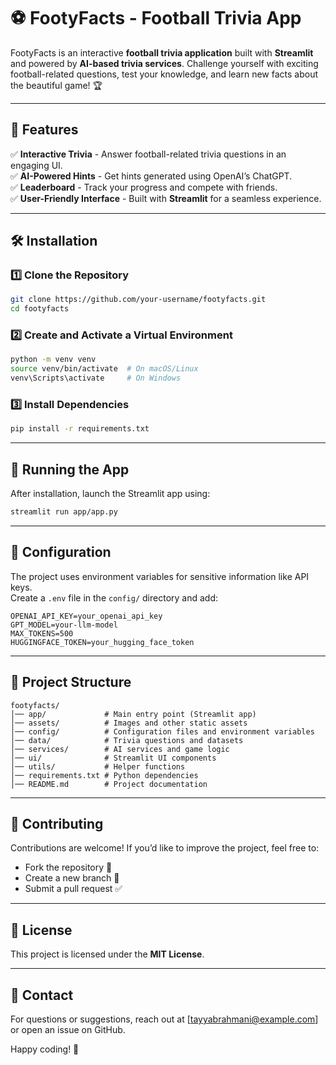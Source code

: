 # ⚽ FootyFacts - Football Trivia App

FootyFacts is an interactive **football trivia application** built with **Streamlit** and powered by **AI-based trivia services**. Challenge yourself with exciting football-related questions, test your knowledge, and learn new facts about the beautiful game! 🏆

---

## 🎯 Features

✅ **Interactive Trivia** - Answer football-related trivia questions in an engaging UI.  
✅ **AI-Powered Hints** - Get hints generated using OpenAI’s ChatGPT.  
✅ **Leaderboard** - Track your progress and compete with friends.  
✅ **User-Friendly Interface** - Built with **Streamlit** for a seamless experience.  

---

## 🛠️ Installation

### 1️⃣ **Clone the Repository**
```sh
git clone https://github.com/your-username/footyfacts.git
cd footyfacts
```

### 2️⃣ **Create and Activate a Virtual Environment**
```sh
python -m venv venv
source venv/bin/activate  # On macOS/Linux
venv\Scripts\activate     # On Windows
```

### 3️⃣ **Install Dependencies**
```sh
pip install -r requirements.txt
```

---

## 🚀 Running the App

After installation, launch the Streamlit app using:

```sh
streamlit run app/app.py
```

---

## 🔧 Configuration

The project uses environment variables for sensitive information like API keys.  
Create a `.env` file in the `config/` directory and add:

```
OPENAI_API_KEY=your_openai_api_key
GPT_MODEL=your-llm-model
MAX_TOKENS=500
HUGGINGFACE_TOKEN=your_hugging_face_token
```

---

## 📂 Project Structure

```
footyfacts/
│── app/             # Main entry point (Streamlit app)
│── assets/          # Images and other static assets
│── config/          # Configuration files and environment variables
│── data/            # Trivia questions and datasets
│── services/        # AI services and game logic
│── ui/              # Streamlit UI components
│── utils/           # Helper functions
│── requirements.txt # Python dependencies
│── README.md        # Project documentation
```

---

## 🤝 Contributing

Contributions are welcome! If you’d like to improve the project, feel free to:
- Fork the repository 🍴
- Create a new branch 🔀
- Submit a pull request ✅

---

## 📜 License

This project is licensed under the **MIT License**.

---

## 💬 Contact

For questions or suggestions, reach out at [tayyabrahmani@example.com] or open an issue on GitHub.

Happy coding! 🎉
